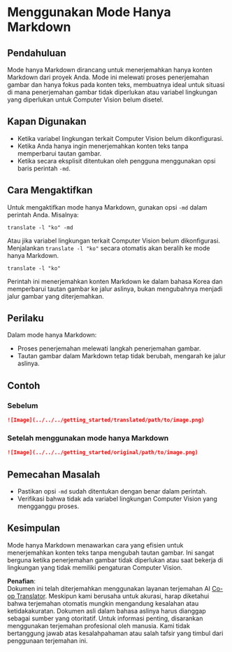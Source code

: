 <!--
CO_OP_TRANSLATOR_METADATA:
{
  "original_hash": "9b1b247a8d0f1736459e0e9ede0d9c92",
  "translation_date": "2025-05-06T17:44:33+00:00",
  "source_file": "getting_started/markdown-only-mode.md",
  "language_code": "id"
}
-->
# Menggunakan Mode Hanya Markdown

## Pendahuluan
Mode hanya Markdown dirancang untuk menerjemahkan hanya konten Markdown dari proyek Anda. Mode ini melewati proses penerjemahan gambar dan hanya fokus pada konten teks, membuatnya ideal untuk situasi di mana penerjemahan gambar tidak diperlukan atau variabel lingkungan yang diperlukan untuk Computer Vision belum disetel.

## Kapan Digunakan
- Ketika variabel lingkungan terkait Computer Vision belum dikonfigurasi.
- Ketika Anda hanya ingin menerjemahkan konten teks tanpa memperbarui tautan gambar.
- Ketika secara eksplisit ditentukan oleh pengguna menggunakan opsi baris perintah `-md`.

## Cara Mengaktifkan
Untuk mengaktifkan mode hanya Markdown, gunakan opsi `-md` dalam perintah Anda. Misalnya:
```
translate -l "ko" -md
```

Atau jika variabel lingkungan terkait Computer Vision belum dikonfigurasi. Menjalankan `translate -l "ko"` secara otomatis akan beralih ke mode hanya Markdown.

```
translate -l "ko"
```

Perintah ini menerjemahkan konten Markdown ke dalam bahasa Korea dan memperbarui tautan gambar ke jalur aslinya, bukan mengubahnya menjadi jalur gambar yang diterjemahkan.

## Perilaku
Dalam mode hanya Markdown:
- Proses penerjemahan melewati langkah penerjemahan gambar.
- Tautan gambar dalam Markdown tetap tidak berubah, mengarah ke jalur aslinya.

## Contoh
### Sebelum
```markdown
![Image](../../../getting_started/translated/path/to/image.png)
```
### Setelah menggunakan mode hanya Markdown
```markdown
![Image](../../../getting_started/original/path/to/image.png)
```

## Pemecahan Masalah
- Pastikan opsi `-md` sudah ditentukan dengan benar dalam perintah.
- Verifikasi bahwa tidak ada variabel lingkungan Computer Vision yang mengganggu proses.

## Kesimpulan
Mode hanya Markdown menawarkan cara yang efisien untuk menerjemahkan konten teks tanpa mengubah tautan gambar. Ini sangat berguna ketika penerjemahan gambar tidak diperlukan atau saat bekerja di lingkungan yang tidak memiliki pengaturan Computer Vision.

**Penafian**:  
Dokumen ini telah diterjemahkan menggunakan layanan terjemahan AI [Co-op Translator](https://github.com/Azure/co-op-translator). Meskipun kami berusaha untuk akurasi, harap diketahui bahwa terjemahan otomatis mungkin mengandung kesalahan atau ketidakakuratan. Dokumen asli dalam bahasa aslinya harus dianggap sebagai sumber yang otoritatif. Untuk informasi penting, disarankan menggunakan terjemahan profesional oleh manusia. Kami tidak bertanggung jawab atas kesalahpahaman atau salah tafsir yang timbul dari penggunaan terjemahan ini.